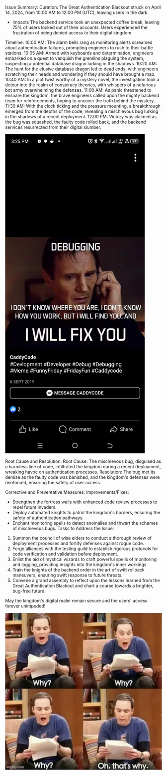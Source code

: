 Issue Summary:
Duration: The Great Authentication Blackout struck on April 14, 2024, from 10:00 AM to 12:00 PM (UTC), leaving users in the dark.
- Impacts The backend service took an unexpected coffee break, leaving 75% of users locked out of their accounts. Users experienced the frustration of being denied access to their digital kingdom.

Timeline:
10:00 AM: The alarm bells rang as monitoring alerts screamed about authentication failures, prompting engineers to rush to their battle stations.
10:05 AM: Armed with keyboards and determination, engineers embarked on a quest to vanquish the gremlins plaguing the system, suspecting a potential database dragon lurking in the shadows.
10:20 AM: The hunt for the elusive database dragon led to dead ends, with engineers scratching their heads and wondering if they should have brought a map.
10:40 AM: In a plot twist worthy of a mystery novel, the investigation took a detour into the realm of conspiracy theories, with whispers of a nefarious bot army overwhelming the defenses.
11:00 AM: As panic threatened to ensnare the kingdom, the brave engineers called upon the mighty backend team for reinforcements, hoping to uncover the truth behind the mystery.
11:30 AM: With the clock ticking and the pressure mounting, a breakthrough emerged from the depths of the code, revealing a mischievous bug lurking in the shadows of a recent deployment.
12:00 PM: Victory was claimed as the bug was squashed, the faulty code rolled back, and the backend services resurrected from their digital slumber.




![Alt text](https://github.com/sanipop/alx-system_engineering-devops/blob/master/0x19-postmortem/Screenshot_20240414-152558.jpg)


Root Cause and Resolution:
Root Cause: The mischievous bug, disguised as a harmless line of code, infiltrated the kingdom during a recent deployment, wreaking havoc on authentication processes.
Resolution: The bug met its demise as the faulty code was banished, and the kingdom's defenses were reinforced, ensuring the safety of user access.

Corrective and Preventative Measures:
Improvements/Fixes:
  - Strengthen the fortress walls with enhanced code review processes to repel future invaders.
  - Deploy automated knights to patrol the kingdom's borders, ensuring the safety of authentication pathways.
  - Enchant monitoring spells to detect anomalies and thwart the schemes of mischievous bugs.
Tasks to Address the Issue:
  1. Summon the council of wise elders to conduct a thorough review of deployment processes and fortify defenses against rogue code.
  2. Forge alliances with the testing guild to establish rigorous protocols for code verification and validation before deployment.
  3. Enlist the aid of mystical wizards to craft powerful spells of monitoring and logging, providing insights into the kingdom's inner workings.
  4. Train the knights of the backend order in the art of swift rollback maneuvers, ensuring swift response to future threats.
  5. Convene a grand assembly to reflect upon the lessons learned from the Great Authentication Blackout and chart a course towards a brighter, bug-free future.

May the kingdom's digital realm remain secure and the users' access forever unimpeded!

![Alt text](https://github.com/sanipop/alx-system_engineering-devops/blob/master/0x19-postmortem/Screenshot_20240414-152746.jpg)
